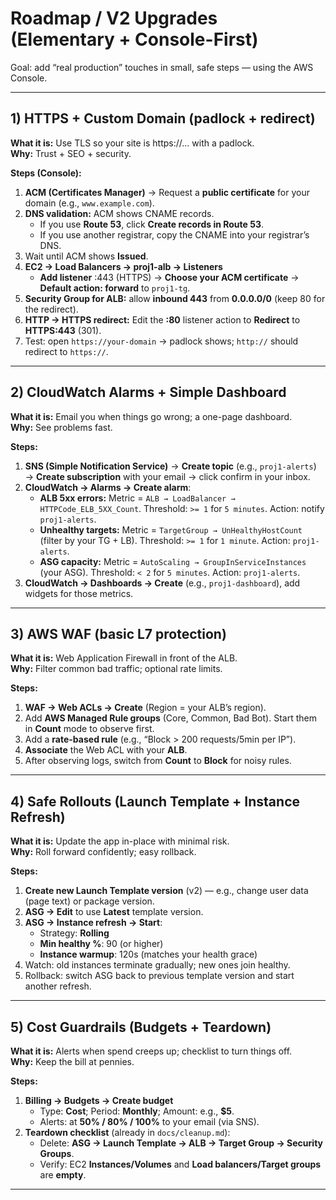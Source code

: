 # Roadmap / V2 Upgrades (Elementary + Console-First)

Goal: add “real production” touches in small, safe steps — using the AWS Console.

---

## 1) HTTPS + Custom Domain (padlock + redirect)

**What it is:** Use TLS so your site is https://… with a padlock.  
**Why:** Trust + SEO + security.

**Steps (Console):**
1) **ACM (Certificates Manager)** → Request a **public certificate** for your domain (e.g., `www.example.com`).  
2) **DNS validation:** ACM shows CNAME records.  
   - If you use **Route 53**, click **Create records in Route 53**.  
   - If you use another registrar, copy the CNAME into your registrar’s DNS.  
3) Wait until ACM shows **Issued**.  
4) **EC2 → Load Balancers → proj1-alb → Listeners**  
   - **Add listener** :443 (HTTPS) → **Choose your ACM certificate** → **Default action: forward** to `proj1-tg`.  
5) **Security Group for ALB:** allow **inbound 443** from **0.0.0.0/0** (keep 80 for the redirect).  
6) **HTTP → HTTPS redirect:** Edit the **:80** listener action to **Redirect** to **HTTPS:443** (301).  
7) Test: open `https://your-domain` → padlock shows; `http://` should redirect to `https://`.

---

## 2) CloudWatch Alarms + Simple Dashboard

**What it is:** Email you when things go wrong; a one-page dashboard.  
**Why:** See problems fast.

**Steps:**
1) **SNS (Simple Notification Service)** → **Create topic** (e.g., `proj1-alerts`) → **Create subscription** with your email → click confirm in your inbox.  
2) **CloudWatch → Alarms → Create alarm**:
   - **ALB 5xx errors:** Metric = `ALB → LoadBalancer → HTTPCode_ELB_5XX_Count`. Threshold: `>= 1` for `5 minutes`. Action: notify `proj1-alerts`.  
   - **Unhealthy targets:** Metric = `TargetGroup → UnHealthyHostCount` (filter by your TG + LB). Threshold: `>= 1` for `1 minute`. Action: `proj1-alerts`.  
   - **ASG capacity:** Metric = `AutoScaling → GroupInServiceInstances` (your ASG). Threshold: `< 2` for `5 minutes`. Action: `proj1-alerts`.  
3) **CloudWatch → Dashboards → Create** (e.g., `proj1-dashboard`), add widgets for those metrics.

---

## 3) AWS WAF (basic L7 protection)

**What it is:** Web Application Firewall in front of the ALB.  
**Why:** Filter common bad traffic; optional rate limits.

**Steps:**
1) **WAF → Web ACLs → Create** (Region = your ALB’s region).  
2) Add **AWS Managed Rule groups** (Core, Common, Bad Bot). Start them in **Count** mode to observe first.  
3) Add a **rate-based rule** (e.g., “Block > 200 requests/5min per IP”).  
4) **Associate** the Web ACL with your **ALB**.  
5) After observing logs, switch from **Count** to **Block** for noisy rules.

---

## 4) Safe Rollouts (Launch Template + Instance Refresh)

**What it is:** Update the app in-place with minimal risk.  
**Why:** Roll forward confidently; easy rollback.

**Steps:**
1) **Create new Launch Template version** (v2) — e.g., change user data (page text) or package version.  
2) **ASG → Edit** to use **Latest** template version.  
3) **ASG → Instance refresh → Start**:  
   - Strategy: **Rolling**  
   - **Min healthy %**: 90 (or higher)  
   - **Instance warmup**: 120s (matches your health grace)  
4) Watch: old instances terminate gradually; new ones join healthy.  
5) Rollback: switch ASG back to previous template version and start another refresh.

---

## 5) Cost Guardrails (Budgets + Teardown)

**What it is:** Alerts when spend creeps up; checklist to turn things off.  
**Why:** Keep the bill at pennies.

**Steps:**
1) **Billing → Budgets → Create budget**  
   - Type: **Cost**; Period: **Monthly**; Amount: e.g., **$5**.  
   - Alerts: at **50% / 80% / 100%** to your email (via SNS).  
2) **Teardown checklist** (already in `docs/cleanup.md`):  
   - Delete: **ASG → Launch Template → ALB → Target Group → Security Groups**.  
   - Verify: EC2 **Instances/Volumes** and **Load balancers/Target groups** are **empty**.

---

